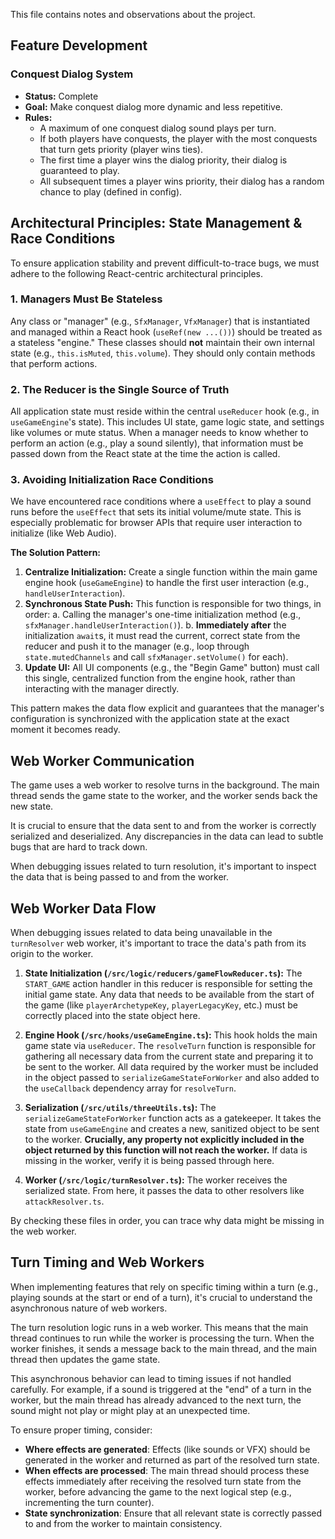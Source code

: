 This file contains notes and observations about the project.

## Feature Development

### Conquest Dialog System
*   **Status:** Complete
*   **Goal:** Make conquest dialog more dynamic and less repetitive.
*   **Rules:**
    *   A maximum of one conquest dialog sound plays per turn.
    *   If both players have conquests, the player with the most conquests that turn gets priority (player wins ties).
    *   The first time a player wins the dialog priority, their dialog is guaranteed to play.
    *   All subsequent times a player wins priority, their dialog has a random chance to play (defined in config).

## Architectural Principles: State Management & Race Conditions

To ensure application stability and prevent difficult-to-trace bugs, we must adhere to the following React-centric architectural principles.

### 1. Managers Must Be Stateless

Any class or "manager" (e.g., `SfxManager`, `VfxManager`) that is instantiated and managed within a React hook (`useRef(new ...())`) should be treated as a stateless "engine." These classes should **not** maintain their own internal state (e.g., `this.isMuted`, `this.volume`). They should only contain methods that perform actions.

### 2. The Reducer is the Single Source of Truth

All application state must reside within the central `useReducer` hook (e.g., in `useGameEngine`'s state). This includes UI state, game logic state, and settings like volumes or mute status. When a manager needs to know whether to perform an action (e.g., play a sound silently), that information must be passed down from the React state at the time the action is called.

### 3. Avoiding Initialization Race Conditions

We have encountered race conditions where a `useEffect` to play a sound runs before the `useEffect` that sets its initial volume/mute state. This is especially problematic for browser APIs that require user interaction to initialize (like Web Audio).

**The Solution Pattern:**

1.  **Centralize Initialization:** Create a single function within the main game engine hook (`useGameEngine`) to handle the first user interaction (e.g., `handleUserInteraction`).
2.  **Synchronous State Push:** This function is responsible for two things, in order:
    a. Calling the manager's one-time initialization method (e.g., `sfxManager.handleUserInteraction()`).
    b. **Immediately after** the initialization `await`s, it must read the current, correct state from the reducer and push it to the manager (e.g., loop through `state.mutedChannels` and call `sfxManager.setVolume()` for each).
3.  **Update UI:** All UI components (e.g., the "Begin Game" button) must call this single, centralized function from the engine hook, rather than interacting with the manager directly.

This pattern makes the data flow explicit and guarantees that the manager's configuration is synchronized with the application state at the exact moment it becomes ready.


## Web Worker Communication

The game uses a web worker to resolve turns in the background. The main thread sends the game state to the worker, and the worker sends back the new state.

It is crucial to ensure that the data sent to and from the worker is correctly serialized and deserialized. Any discrepancies in the data can lead to subtle bugs that are hard to track down.

When debugging issues related to turn resolution, it's important to inspect the data that is being passed to and from the worker.

## Web Worker Data Flow

When debugging issues related to data being unavailable in the `turnResolver` web worker, it's important to trace the data's path from its origin to the worker.

1.  **State Initialization (`/src/logic/reducers/gameFlowReducer.ts`):** The `START_GAME` action handler in this reducer is responsible for setting the initial game state. Any data that needs to be available from the start of the game (like `playerArchetypeKey`, `playerLegacyKey`, etc.) must be correctly placed into the state object here.

2.  **Engine Hook (`/src/hooks/useGameEngine.ts`):** This hook holds the main game state via `useReducer`. The `resolveTurn` function is responsible for gathering all necessary data from the current state and preparing it to be sent to the worker. All data required by the worker must be included in the object passed to `serializeGameStateForWorker` and also added to the `useCallback` dependency array for `resolveTurn`.

3.  **Serialization (`/src/utils/threeUtils.ts`):** The `serializeGameStateForWorker` function acts as a gatekeeper. It takes the state from `useGameEngine` and creates a new, sanitized object to be sent to the worker. **Crucially, any property not explicitly included in the object returned by this function will not reach the worker.** If data is missing in the worker, verify it is being passed through here.

4.  **Worker (`/src/logic/turnResolver.ts`):** The worker receives the serialized state. From here, it passes the data to other resolvers like `attackResolver.ts`.

By checking these files in order, you can trace why data might be missing in the web worker.

## Turn Timing and Web Workers

When implementing features that rely on specific timing within a turn (e.g., playing sounds at the start or end of a turn), it's crucial to understand the asynchronous nature of web workers.

The turn resolution logic runs in a web worker. This means that the main thread continues to run while the worker is processing the turn. When the worker finishes, it sends a message back to the main thread, and the main thread then updates the game state.

This asynchronous behavior can lead to timing issues if not handled carefully. For example, if a sound is triggered at the "end" of a turn in the worker, but the main thread has already advanced to the next turn, the sound might not play or might play at an unexpected time.

To ensure proper timing, consider:

*   **Where effects are generated**: Effects (like sounds or VFX) should be generated in the worker and returned as part of the resolved turn state.
*   **When effects are processed**: The main thread should process these effects immediately after receiving the resolved turn state from the worker, before advancing the game to the next logical step (e.g., incrementing the turn counter).
*   **State synchronization**: Ensure that all relevant state is correctly passed to and from the worker to maintain consistency.